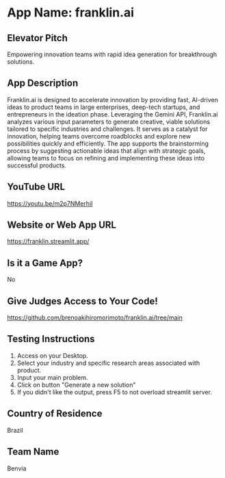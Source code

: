 # App Name: franklin.ai

## Elevator Pitch
Empowering innovation teams with rapid idea generation for breakthrough solutions.

## App Description
Franklin.ai is designed to accelerate innovation by providing fast, AI-driven ideas to product teams in large enterprises, deep-tech startups, and entrepreneurs in the ideation phase. Leveraging the Gemini API, Franklin.ai analyzes various input parameters to generate creative, viable solutions tailored to specific industries and challenges. It serves as a catalyst for innovation, helping teams overcome roadblocks and explore new possibilities quickly and efficiently. The app supports the brainstorming process by suggesting actionable ideas that align with strategic goals, allowing teams to focus on refining and implementing these ideas into successful products.

## YouTube URL
https://youtu.be/m2p7NMerhiI

## Website or Web App URL
https://franklin.streamlit.app/

## Is it a Game App?
No

## Give Judges Access to Your Code!
https://github.com/brenoakihiromorimoto/franklin.ai/tree/main

## Testing Instructions
1. Access on your Desktop.
2. Select your industry and specific research areas associated with product.
3. Input your main problem.
4. Click on button "Generate a new solution"
5. If you didn't like the output, press F5 to not overload streamlit server.

## Country of Residence
Brazil

## Team Name
Benvia
